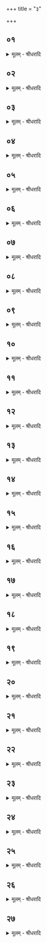 +++
title = "३"

+++


## ०१
<details><summary>मूलम् - श्रीधरादि</summary>

स वै स्रु᳘चौ᳘ व्यूहति॥  
(त्य) अग्नीषो᳘मयोरु᳘ज्जितिमनू᳘ज्जेषं व्वा᳘जस्य मा प्रसवे᳘न प्रो᳘हामी᳘ति जुहूं प्रा᳘चीं दक्षिणे᳘न पाणि᳘नाग्नीषो᳘मौ तम᳘पनुदतां᳘ यो ऽस्मान्द्वे᳘ष्टि यं᳘ च व्वयं᳘ द्विष्मो व्वा᳘जस्यैनं प्रसवेना᳘पोहामी᳘त्युपभृ᳘तं प्रती᳘ची᳘ᳫँ᳘ सव्ये᳘न पाणि᳘ना य᳘दि स्वयं य᳘जमानः॥
</details>

## ०२
<details><summary>मूलम् - श्रीधरादि</summary>

(नो) य᳘द्यु ऽअध्वर्युः᳘॥  
(र) अग्नीषो᳘मयोरु᳘ज्जितिमनू᳘ज्जयत्वयं य᳘जमानो व्वा᳘जस्यैनं प्रसवे᳘न प्रो᳘हाम्यग्नीषो᳘मौ तम᳘पनुदतां य᳘मयं य᳘जमानो द्वे᳘ष्टि य᳘श्चैनं द्वे᳘ष्टि व्वा᳘जस्यैनं प्रसवेना᳘पोहामी᳘ति पौर्णमास्या᳘मग्नीषोमी᳘यᳫँ᳘हि᳘ पौर्णमास᳘ᳫँ᳘ हविर्भ᳘वति॥
</details>

## ०३
<details><summary>मूलम् - श्रीधरादि</summary>

(त्य᳘) अ᳘थामावा᳘स्यायाम्॥  
(मि) इन्द्राग्न्योरु᳘ज्जितिमनू᳘ज्जेषं व्वा᳘जस्य मा प्रसवे᳘न प्रो᳘हामीन्द्राग्नी तम᳘पनुदतां᳘ यो ऽस्मान्द्वे᳘ष्टि यं᳘ च व्वयं᳘ द्विष्मो वा᳘जस्यैनं प्रसवेना᳘पोहामी᳘ति य᳘दि स्वयं य᳘जमानः॥
</details>

## ०४
<details><summary>मूलम् - श्रीधरादि</summary>

(नो) य᳘द्यु ऽअध्वर्य्युः᳘॥  
(रि) इन्द्राग्न्योरु᳘ज्जितिमनू᳘ज्जयत्वयं य᳘जमानो व्वा᳘जस्यैनं प्रसवे᳘न प्रो᳘हामीन्द्राग्नी तम᳘पनुदतां य᳘मयं य᳘जमानो द्वे᳘ष्टि य᳘श्चैनं द्वे᳘ष्टि व्वा᳘जस्यैनं प्रसवेना᳘पोहामी᳘त्यमावा᳘स्यायामैन्द्रा᳘ग्न᳘ᳫँ᳘ह्यामावास्य᳘ᳫँ᳘हविर्भ᳘वत्येवं᳘ यथादेवतं᳘ व्यूहति तद्य᳘देवं व्यू᳘हति॥
</details>

## ०५
<details><summary>मूलम् - श्रीधरादि</summary>

य᳘जमान ऽएव᳘ जुहूम᳘नु॥  
यो ऽस्मा ऽअरातीय᳘ति स᳘ ऽउपभृ᳘तम᳘नु प्रा᳘ञ्चमे᳘वैतद्य᳘जमानमुदू᳘हत्य᳘पाञ्चं तम᳘पोहति᳘ योस्मा ऽअरातीय᳘त्य᳘त्तैव᳘ जुहूम᳘न्वा᳘द्य ऽउपभृ᳘तमनु प्रा᳘ञ्चमे᳘वैत᳘दत्ता᳘रमुदू᳘हत्य᳘पाञ्चमा᳘द्यम᳘पोहति॥
</details>

## ०६
<details><summary>मूलम् - श्रीधरादि</summary>

तद्वा᳘ ऽएत᳘त्॥  
(त्स) समान᳘ ऽएव क᳘र्म्मन्व्या᳘क्रियते त᳘स्मादु समाना᳘देव पु᳘रुषादत्ता᳘ चा᳘द्यश्च जायेते ऽइदᳫँ᳭हि᳘ चतुर्थे पु᳘रुषे तृती᳘ये स᳘ङ्गच्छामह ऽइ᳘ति व्विदेवं दी᳘व्यमाना जा᳘त्या ऽआ᳘सत ऽएत᳘स्मादु तत्॥
</details>

## ०७
<details><summary>मूलम् - श्रीधरादि</summary>

(द᳘) अ᳘थ जुह्वा᳘ परिधीन्त्स᳘मनक्ति॥  
य᳘या देवेभ्यो᳘ ऽहौषीद्य᳘या यज्ञ᳘ᳫं᳘ सम᳘तिष्ठपत्त᳘यै᳘वैत᳘त्परिधी᳘न्प्रीणाति त᳘स्माज्जुह्वा᳘ परिधीन्त्स᳘मनक्ति॥
</details>

## ०८
<details><summary>मूलम् - श्रीधरादि</summary>

स स᳘मनक्ति॥
व्व᳘सुभ्यस्त्वा रुद्रे᳘भ्यस्त्वादित्ये᳘भ्यस्त्वे᳘त्येते वै᳘ त्रया᳘ देवा यद्व᳘सवो रुद्रा᳘ ऽआदित्या᳘ ऽएते᳘भ्य᳘स्त्वे᳘त्ये᳘वैत᳘दाह᳘॥
</details>

## ०९
<details><summary>मूलम् - श्रीधरादि</summary>

(हा᳘) अ᳘थ परिधि᳘मभिपद्या᳘श्रावयति॥  
परिधि᳘भ्यो᳘ ह्येत᳘दाश्राव᳘यति यज्ञो वा᳘ ऽआश्रा᳘वणं यज्ञे᳘नै᳘वैत᳘त्प्रत्य᳘क्षं परिधी᳘न्प्रीणाति त᳘स्मात्परिधि᳘मभिपद्या᳘श्रावयति॥
</details>

## १०
<details><summary>मूलम् - श्रीधरादि</summary>

स᳘ ऽआश्रा᳘व्याह॥  
(हे) इषिता दै᳘व्या हो᳘तार ऽइ᳘ति दै᳘व्या वा᳘ ऽएते हो᳘तारो य᳘त्परिध᳘यो ऽग्न᳘यो᳘ हीष्टा दै᳘व्या हो᳘तार ऽइ᳘त्ये᳘वैत᳘दाह यदा᳘हेषिता दै᳘व्या हो᳘तार ऽइ᳘ति भद्रवा᳘च्याये᳘ति स्वयं वा᳘ ऽएत᳘स्मै देवा᳘ युक्ता᳘ भवन्ति य᳘त्साधु व्व᳘देयुर्य᳘त्साधु᳘ कुर्युस्त᳘स्मादाह भद्रवा᳘च्याये᳘ति प्रे᳘षितो मा᳘नुषः सूक्तवाकाये᳘ति त᳘दिमं मा᳘नुषᳫँ᳭होतारᳫं᳭सूक्तवाका᳘य प्र᳘सौति॥
</details>

## ११
<details><summary>मूलम् - श्रीधरादि</summary>

(त्य᳘) अ᳘थ प्रस्तरमा᳘दत्ते॥  
य᳘जमानो वै᳘ प्रस्तरस्तद्य᳘त्रास्य यज्ञो᳘ ऽगंस्त᳘दे᳘वैतद्य᳘जमानᳫं स्वगा᳘करोति देवलोकं वा᳘ ऽअस्य य᳘ज्ञो ऽगन्देवलोक᳘मे᳘वैतद्य᳘जमानम᳘पिनयति॥
</details>

## १२
<details><summary>मूलम् - श्रीधरादि</summary>

स य᳘दि व्वृ᳘ष्टिकामः स्या᳘त्॥  
(दे) एते᳘नैवा᳘ददीत स᳘ञ्जानाथां द्यावापृथिवी ऽइ᳘ति यदा वै द्या᳘वापृथिवी᳘ सञ्जाना᳘ते ऽअ᳘थ व्वर्षति त᳘स्मादाह स᳘ञ्जानाथां द्यावापृथिवी ऽइ᳘ति मित्राव᳘रुणौ त्वा व्वृ᳘ष्ट्यावतामि᳘ति तद्यो᳘ व्वर्षस्ये᳘ष्टे स᳘ त्वा व्वृ᳘ष्ट्यावत्वि᳘त्ये᳘वैत᳘दाहायं वै᳘ व्वर्ष᳘स्येष्टे᳘ यो ऽयं प᳘वते᳘ सो ऽयमे᳘क इवैव᳘ पवते᳘ सो ऽयं पु᳘रुषे ऽन्तः प्र᳘विष्टः प्रा᳘ङ्च प्रत्य᳘ङ्च ता᳘विमौ᳘ प्राणोदानौ᳘ प्राणोदानौ वै᳘ मित्राव᳘रुणौ तद्य᳘ एव᳘ व्वर्षस्ये᳘ष्टे स᳘ त्वा व्वृ᳘ष्ट्यावत्वि᳘त्ये᳘वैत᳘दाह त᳘मेतेनैवा᳘ददीत यदा᳘ ह्येव᳘ कदा᳘ च व्वृ᳘ष्टिः स᳘मिव त᳘मनक्त्या᳘हुतिमे᳘वैत᳘त्करोत्या᳘हुतिर्भूत्वा᳘ देवलोकं᳘ गच्छादि᳘ति॥
</details>

## १३
<details><summary>मूलम् - श्रीधरादि</summary>

स वा ऽअ᳘ग्रं जुह्वा᳘मन᳘क्ति॥  
म᳘ध्यमुपभृ᳘ति मू᳘लं ध्रुवा᳘याम᳘ग्रमिव हि᳘ जुहूर्म᳘ध्यमिवोपभृन्मू᳘लमिव ध्रुवा᳘॥
</details>

## १४
<details><summary>मूलम् - श्रीधरादि</summary>

सो ऽनक्ति॥  
व्य᳘न्तु व्व᳘योक्तᳫँ᳭रि᳘हाणा ऽइ᳘ति व्व᳘य ऽए᳘वैनमेत᳘द्भूत᳘मस्मा᳘न्मनुष्यलोका᳘द्देवलोक᳘मभ्यु᳘त्पातयति त᳘न्नीचै᳘रिव हरति द्वयं तद्य᳘स्मान्नीचै᳘रिव ह᳘रेद्य᳘जमानो वै᳘ प्रस्त᳘रो ऽस्या᳘ ए᳘वैनमेत᳘त्प्रतिष्ठा᳘यै नो᳘द्धन्ती᳘हो एव व्वृ᳘ष्टिं नि᳘यच्छति॥
</details>

## १५
<details><summary>मूलम् - श्रीधरादि</summary>

स᳘ हरति॥  
मरु᳘तां पृ᳘षतीर्गच्छे᳘ति देवलोकं᳘ गच्छे᳘त्ये᳘वैत᳘दाह यदा᳘ह मरु᳘तां पृ᳘षतीर्गच्छे᳘ति व्वशा पृ᳘श्निर्भूत्वा दि᳘वं गच्छ त᳘तो नो व्वृ᳘ष्टिमा᳘वहे᳘तीयं वै᳘ व्वशा पृ᳘श्निर्य᳘दिद᳘मस्यां᳘ मूलि᳘ चामूलं᳘ चान्ना᳘द्यं प्र᳘तिष्ठितं ते᳘नेयं᳘ व्वशा पृ᳘श्निरियं᳘ भूत्वा दि᳘वं गच्छे᳘त्ये᳘वैत᳘दाह त᳘तो नो व्वृ᳘ष्टिमा᳘ वहे᳘ति व्वृष्टाद्वा ऽऊर्ग्र᳘सः सुभूतं᳘ जायते त᳘स्मादाह त᳘तो नो व्वृ᳘ष्टिमा᳘वहेति॥
</details>

## १६
<details><summary>मूलम् - श्रीधरादि</summary>

(त्य) अथै᳘कं तृ᳘णम᳘पगृह्णाति॥  
य᳘जमानो वै᳘ प्रस्तरः स य᳘त्कृत्स्नं᳘ प्रस्तर᳘मनुप्रह᳘रेत्क्षिप्रे᳘ ह य᳘जमानो ऽमुं᳘ लो᳘क᳘मियात्त᳘थो ह य᳘जमानो ज्यो᳘ग्जीवति या᳘वद्वे᳘वास्येह᳘ मानुषमा᳘युस्त᳘स्मा ऽए᳘वैतद᳘पगृह्णाति॥
</details>

## १७
<details><summary>मूलम् - श्रीधरादि</summary>

त᳘न्मुहूर्त्तं᳘ धारयि᳘त्वानुप्र᳘हरति॥  
तद्य᳘त्रास्ये᳘तर ऽआत्मा᳘गंस्त᳘दे᳘वास्यैत᳘द्गमयत्य᳘थ य᳘न्नानुप्रह᳘रेदन्त᳘रियाद्ध य᳘जमानं लोकात्त᳘थो ह य᳘जमानं लोका᳘न्नान्त᳘रेति॥
</details>

## १८
<details><summary>मूलम् - श्रीधरादि</summary>

तं प्रा᳘ञ्चमनुस᳘मस्यति॥  
प्रा᳘ची हि᳘ देवा᳘नां दिग᳘थो ऽउ᳘दञ्चमु᳘दीची हि᳘ मनु᳘ष्याणां दिक्त᳘मङ्गु᳘लिभिरेव᳘ योयुप्ये᳘रन्न᳘ काष्ठैर्द्दा᳘रुभिर्व्वा ऽइ᳘तरᳫँ᳭ श᳘वं᳘ व्यृषन्ति नेत्त᳘था कर᳘वाम यथे᳘तरᳫँ᳭ श᳘वमि᳘ति त᳘स्मादङ्गु᳘लिभिरेव᳘ योयुप्ये᳘रन्न᳘ काष्ठै᳘र्यदा हो᳘त्ता सूक्तवाकमाह᳘॥
</details>

## १९
<details><summary>मूलम् - श्रीधरादि</summary>

(हा᳘) अ᳘थाग्नी᳘दाहानुप्र᳘हरे᳘ति॥  
तद्य᳘त्रास्ये᳘तर ऽआत्मा᳘गंस्त᳘दे᳘वास्यैत᳘द्गमये᳘त्ये᳘वैत᳘दाह तूष्णी᳘मे᳘वानुप्रत्दृ᳘त्य चक्षुष्पा᳘ ऽअग्ने ऽसि च᳘क्षुर्म्मे पाही᳘त्यात्मा᳘नमु᳘पस्पृशति ते᳘नो ऽअ᳘प्यात्मा᳘नं᳘ नानुप्र᳘वृणक्ति᳘॥
</details>

## २०
<details><summary>मूलम् - श्रीधरादि</summary>

(क्त्य᳘) अ᳘थाह सं᳘व्वदस्वे᳘ति॥  
सं᳘वादयैनं देवैरि᳘त्ये᳘वैत᳘दाहा᳘गानग्नीदित्य᳘गन्खल्वि᳘त्ये᳘वैत᳘दाहा᳘गन्निती᳘तरः प्र᳘त्याह श्रावये᳘ति तं वै᳘ देवैः᳘ श्रावय तम᳘नुबोधये᳘त्ये᳘वैत᳘दाह श्रौ᳘षडि᳘ति व्विदुर्व्वा᳘ ऽएनम᳘नुवा᳘ ऽएनमभुत्सते᳘त्ये᳘वैत᳘दाहैव᳘मध्वर्यु᳘श्चाग्नी᳘च्च देवलोकं य᳘जमानम᳘पिनयतः᳘॥
</details>

## २१
<details><summary>मूलम् - श्रीधरादि</summary>

(तो᳘) अ᳘थाह स्वगा दै᳘व्या हो᳘तृभ्य ऽइ᳘ति॥ 
दै᳘व्या वा᳘ ऽएते हो᳘तारो य᳘त्परिध᳘यो ऽग्न᳘यो हि ता᳘ने᳘वैत᳘त्स्वगा᳘करोति त᳘स्मादाह स्वगा दै᳘व्या हो᳘तृभ्य इ᳘ति स्वस्तिर्मा᳘नुषेभ्य ऽइ᳘ति त᳘दस्मै᳘ मानुषा᳘य होत्रे᳘ ऽह्वलामा᳘शास्ते᳘॥
</details>

## २२
<details><summary>मूलम् - श्रीधरादि</summary>

(स्ते᳘ ऽथ) अ᳘थ परिधी᳘ननुप्र᳘हरति॥ 
स᳘ मध्यम᳘मेवा᳘ग्रे परिधि᳘मनु प्र᳘हरति यं᳘ परिधिं᳘ पर्य᳘धत्था ऽअ᳘ग्ने देव पणि᳘भिर्गुह्यमानः॥ तं᳘ त ऽएतम᳘नु जो᳘षं भराम्येष नेत्त्व᳘दपचेत᳘याता ऽइ᳘त्यग्नेः प्रियं पाथो᳘ ऽपीतमिती᳘तरावनु स᳘मस्यति॥
</details>

## २३
<details><summary>मूलम् - श्रीधरादि</summary>

(त्य᳘) अ᳘थ जुहू᳘ञ्चोपभृ᳘तं च सम्प्र᳘गृह्णाति॥  
(त्य) अदो᳘ हैवा᳘हुतिं करो᳘ति᳘ य᳘दनक्त्या᳘हुतिर्भूत्वा᳘ देवलोकं᳘ गच्छादि᳘ति त᳘स्माज्जुहू᳘ञ्चोपभृ᳘तञ्च सम्प्र᳘गृह्णाति॥
</details>

## २४
<details><summary>मूलम् - श्रीधरादि</summary>

स वै व्वि᳘श्वेभ्यो देवे᳘भ्यः सम्प्र᳘गृह्णाति॥  
यद्वा अ᳘नादिष्टं देव᳘तायै हवि᳘र्गृह्यते स᳘र्व्वा वै त᳘स्मिन्देव᳘ता अपित्वि᳘न्यो मन्यन्ते न वा᳘ ऽएतत्क᳘स्यैचन᳘ देव᳘तायै हवि᳘र्गृह्णन्ना᳘दिशति यदा᳘ज्यं त᳘स्माद्वि᳘श्वे᳘भ्यो देवे᳘भ्यः सम्प्र᳘गृह्णात्येत᳘दु व्वैश्वदेव᳘ᳫँ᳭हविर्यज्ञे॥
</details>

## २५
<details><summary>मूलम् - श्रीधरादि</summary>

स᳘ सम्प्र᳘गृह्णाति॥  
सᳫंस्रव᳘भागा स्थेषा᳘ बृह᳘न्त ऽइ᳘ति सᳫं᳘स्रवो᳘ ह्येव ख᳘लु प᳘रिशिष्टो भ᳘वति प्रस्तरेष्ठाः᳘ परिधे᳘याश्च देवा ऽइ᳘ति प्रस्तर᳘श्च हि᳘ परिध᳘यश्चानुप्र᳘त्दृता भवन्तीमां व्वा᳘चमभिवि᳘श्वे गृण᳘न्त ऽइ᳘त्येत᳘दु व्वैश्वदेवं᳘ करोत्यास᳘द्यास्मि᳘न्बर्हि᳘षि मादयध्वᳫंस्वा᳘हाव्वाडि᳘ति तद्य᳘था व्व᳘षट्कृत᳘ᳫँ᳭हुतमेव᳘मस्यैत᳘द्भवति॥
</details>

## २६
<details><summary>मूलम् - श्रीधरादि</summary>

स यस्या᳘नसो हवि᳘र्गृह्णन्ति᳘॥  
(न्त्य᳘) अ᳘नसस्त᳘स्य धुरि व्वि᳘मुञ्चन्ति य᳘तो युन᳘जाम त᳘तो व्वि᳘मुञ्चामे᳘ति य᳘तो᳘ ह्येव᳘ युञ्ज᳘न्ति त᳘तो व्वि᳘मुञ्चन्ति य᳘स्यो पात्रे स्फ्ये त᳘स्य य᳘तो युन᳘जाम त᳘तो व्वि᳘मुञ्चामे᳘ति य᳘तो᳘ ह्येव᳘ युञ्ज᳘न्ति त᳘तो व्वि᳘मुञ्चन्ति॥
</details>

## २७
<details><summary>मूलम् - श्रीधरादि</summary>

यु᳘जौ ह वा᳘ ऽएते᳘ यज्ञ᳘स्य यत्स्रु᳘चौ॥  
ते᳘ ऽएत᳘द्युङ्क्ते य᳘त्प्रच᳘रति स यं᳘ निधा᳘यावद्येद्य᳘था व्वा᳘हनमवार्च्छे᳘देवं तत्ते᳘ ऽएत᳘त्स्विष्टकृ᳘ति व्विमो᳘चनमा᳘गच्छत᳘स्ते त᳘त्सादयति तद्वि᳘मुञ्चति ते᳘ ऽएतत्पु᳘नः प्र᳘युङ्क्ते ऽनुयाजे᳘षु᳘ सो ऽनुयार्जे᳘श्चरि᳘त्वैत᳘द्विमो᳘चनमा᳘गच्छति ते त᳘त्सादयति तद्वि᳘मुञ्चति ते᳘ ऽएतत्पु᳘नः प्र᳘युङ्क्ते य᳘त्सम्प्रगृह्णा᳘ति तद्यां ग᳘तिमभियुङ्क्ते तां ग᳘तिं गत्वा व्वि᳘मुञ्चते यज्ञं वा ऽअ᳘नुप्रजास्त᳘स्मादयं पु᳘रुषो युङ्क्ते ऽथ व्वि᳘मुञ्चते᳘ ऽथ युङ्क्ते तद्यां ग᳘तिमभियुङ्क्ते तां गतिं ग᳘त्वान्ततो व्वि᳘मुञ्चते स᳘ सादयति घृता᳘ची स्थो धु᳘र्यौ पातᳫँ᳭सुम्ने᳘ स्थः सुम्ने᳘ माधत्तमि᳘ति सा᳘ध्व्यौ स्थः साधौ᳘ माधत्तमि᳘त्ये᳘वैत᳘दाह॥
</details>